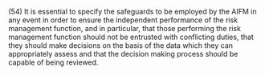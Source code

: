 (54) It is essential to specify the safeguards to be employed by the AIFM in any event in order to ensure the independent performance of the risk management function, and in particular, that those performing the risk management function should not be entrusted with conflicting duties, that they should make decisions on the basis of the data which they can appropriately assess and that the decision making process should be capable of being reviewed.